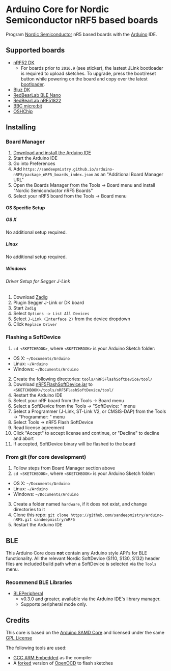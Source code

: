 # Arduino Core for Nordic Semiconductor nRF5 based boards

Program [Nordic Semiconductor](https://www.nordicsemi.com) nR5 based boards with the [Arduino](https://www.arduino.cc) IDE.

## Supported boards

 * [nRF52 DK](https://www.nordicsemi.com/eng/Products/Bluetooth-Smart-Bluetooth-low-energy/nRF52-DK)
   * For boards prior to ```2016.9``` (see sticker), the lastest JLink bootloader is required to upload sketches. To upgrade, press the boot/reset button while powering on the board and copy over the latest [bootloader](https://www.nordicsemi.com/eng/nordic/Products/nRF52-DK/nRF5x-OB-JLink-IF/52275).
 * [Bluz DK](http://bluz.io)
 * [RedBearLab BLE Nano](http://redbearlab.com/blenano/)
 * [RedBearLab nRF51822](http://redbearlab.com/redbearlab-nrf51822/)
 * [BBC micro:bit](https://www.microbit.co.uk/)
 * [OSHChip](http://www.oshchip.org/)

## Installing

### Board Manager

 1. [Download and install the Arduino IDE](https://www.arduino.cc/en/Main/Software)
 2. Start the Arduino IDE
 3. Go into Preferences
 4. Add ```https://sandeepmistry.github.io/arduino-nRF5/package_nRF5_boards_index.json``` as an "Additional Board Manager URL"
 5. Open the Boards Manager from the Tools -> Board menu and install "Nordic Semiconductor nRF5 Boards"
 6. Select your nRF5 board from the Tools -> Board menu

#### OS Specific Setup

##### OS X

No additional setup required.

##### Linux

No additional setup required.

#####  Windows

###### Driver Setup for Segger J-Link

 1. Download [Zadig](http://zadig.akeo.ie)
 2. Plugin Segger J-Link or DK board
 3. Start ```Zadig```
 4. Select ```Options -> List All Devices```
 5. Select ```J-Link (Interface 2)``` from the device dropdown
 6. Click ```Replace Driver```

### Flashing a SoftDevice

 1. ```cd <SKETCHBOOK>```, where ```<SKETCHBOOK>``` is your Arduino Sketch folder:
  * OS X: ```~/Documents/Arduino```
  * Linux: ```~/Arduino```
  * Windows: ```~/Documents/Arduino```
 2. Create the following directories: ```tools/nRF5FlashSoftDevice/tool/```
 3. Download [nRF5FlashSoftDevice.jar](https://github.com/sandeepmistry/arduino-nRF5/releases/download/tools/nRF5FlashSoftDevice.jar) to ```<SKETCHBOOK>/tools/nRF5FlashSoftDevice/tool/```
 4. Restart the Arduino IDE
 5. Select your nRF board from the Tools -> Board menu
 6. Select a SoftDevice from the Tools -> "SoftDevice: " menu
 7. Select a Programmer (J-Link, ST-Link V2, or CMSIS-DAP) from the Tools -> "Programmer: " menu
 8. Select Tools -> nRF5 Flash SoftDevice
 9. Read license agreement
 10. Click "Accept" to accept license and continue, or "Decline" to decline and abort
 11. If accepted, SoftDevice binary will be flashed to the board

### From git (for core development)

 1. Follow steps from Board Manager section above
 2. ```cd <SKETCHBOOK>```, where ```<SKETCHBOOK>``` is your Arduino Sketch folder:
  * OS X: ```~/Documents/Arduino```
  * Linux: ```~/Arduino```
  * Windows: ```~/Documents/Arduino```
 3. Create a folder named ```hardware```, if it does not exist, and change directories to it
 4. Clone this repo: ```git clone https://github.com/sandeepmistry/arduino-nRF5.git sandeepmistry/nRF5```
 5. Restart the Arduino IDE

## BLE

This Arduino Core does **not** contain any Arduino style API's for BLE functionality. All the relevant Nordic SoftDevice (S110, S130, S132) header files are included build path when a SoftDevice is selected via the `Tools` menu.

### Recommend BLE Libraries

 * [BLEPeripheral](https://github.com/sandeepmistry/arduino-BLEPeripheral)
   * v0.3.0 and greater, available via the Arduino IDE's library manager.
   * Supports peripheral mode only.

## Credits

This core is based on the [Arduino SAMD Core](https://github.com/arduino/ArduinoCore-samd) and licensed under the same [GPL License](LICENSE)

The following tools are used:

 * [GCC ARM Embedded](https://launchpad.net/gcc-arm-embedded) as the compiler
 * A [forked](https://github.com/sandeepmistry/openocd-code-nrf5) version of [OpenOCD](http://openocd.org) to flash sketches
